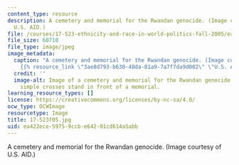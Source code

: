 ```yaml
---
content_type: resource
description: A cemetery and memorial for the Rwandan genocide. (Image courtesy of
  U.S. AID.)
file: /courses/17-523-ethnicity-and-race-in-world-politics-fall-2005/ea422ece59759ccbe64201cd614a5abb_17-523f05.jpg
file_size: 60710
file_type: image/jpeg
image_metadata:
  caption: "A cemetery and memorial for the Rwandan genocide. (Image courtesy of\_\
    {{% resource_link \"3ae8d793-b630-48da-81a9-7a7f7da9d002\" \"U.S. AID\" %}}.)"
  credit: ''
  image-alt: Image of a cemetery and memorial for the Rwandan genocide.  A myriad
    simple crosses stand in front of a memorial.
learning_resource_types: []
license: https://creativecommons.org/licenses/by-nc-sa/4.0/
ocw_type: OCWImage
resourcetype: Image
title: 17-523f05.jpg
uid: ea422ece-5975-9ccb-e642-01cd614a5abb
---
```

A cemetery and memorial for the Rwandan genocide. (Image courtesy of U.S. AID.)